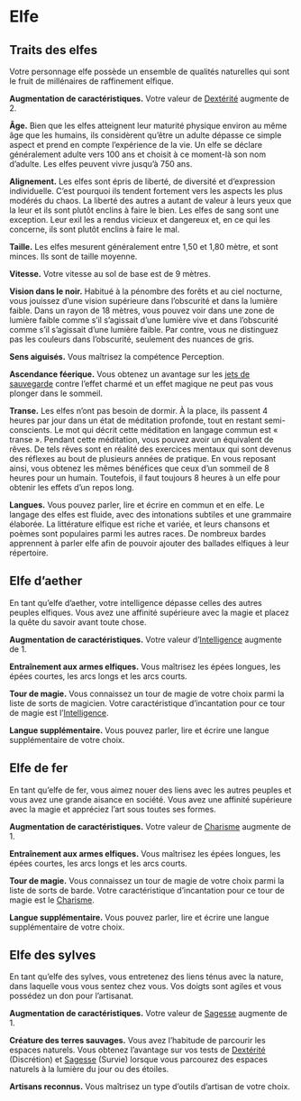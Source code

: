 
[][Generic]

# Elfe

## Traits des elfes

Votre personnage elfe possède un ensemble de qualités naturelles qui sont le fruit de millénaires de raffinement elfique.

**Augmentation de caractéristiques.** Votre valeur de [Dextérité] augmente de 2.

**Âge.** Bien que les elfes atteignent leur maturité physique environ au même âge que les humains, ils considèrent qu’être un adulte dépasse ce simple aspect et prend en compte l’expérience de la vie. Un elfe se déclare généralement adulte vers 100 ans et choisit à ce moment-là son nom d’adulte. Les elfes peuvent vivre jusqu’à 750 ans.

**Alignement.** Les elfes sont épris de liberté, de diversité et d’expression individuelle. C’est pourquoi ils tendent fortement vers les aspects les plus modérés du chaos. La liberté des autres a autant de valeur à leurs yeux que la leur et ils sont plutôt enclins à faire le bien. Les elfes de sang sont une exception. Leur exil les a rendus vicieux et dangereux et, en ce qui les concerne, ils sont plutôt enclins à faire le mal.

**Taille.** Les elfes mesurent généralement entre 1,50 et 1,80 mètre, et sont minces. Ils sont de taille moyenne.

**Vitesse.** Votre vitesse au sol de base est de 9 mètres.

**Vision dans le noir.** Habitué à la pénombre des forêts et au ciel nocturne, vous jouissez d’une vision supérieure dans l’obscurité et dans la lumière faible. Dans un rayon de 18 mètres, vous pouvez voir dans une zone de lumière faible comme s’il s’agissait d’une lumière vive et dans l’obscurité comme s’il s’agissait d’une lumière faible. Par contre, vous ne distinguez pas les couleurs dans l’obscurité, seulement des nuances de gris. 

**Sens aiguisés.** Vous maîtrisez la compétence Perception.

**Ascendance féerique.** Vous obtenez un avantage sur les [jets de sauvegarde] contre l’effet charmé et un effet magique ne peut pas vous plonger dans le sommeil.

**Transe.** Les elfes n’ont pas besoin de dormir. À la place, ils passent 4 heures par jour dans un état de méditation profonde, tout en restant semi-conscients. Le mot qui décrit cette méditation en langage commun est « transe ». Pendant cette méditation, vous pouvez avoir un équivalent de rêves. De tels rêves sont en réalité des exercices mentaux qui sont devenus des réflexes au bout de plusieurs années de pratique. En vous reposant ainsi, vous obtenez les mêmes bénéfices que ceux d’un sommeil de 8 heures pour un humain. Toutefois, il faut toujours 8 heures à un elfe pour obtenir les effets d’un repos long.

**Langues.** Vous pouvez parler, lire et écrire en commun et en elfe. Le langage des elfes est fluide, avec des intonations subtiles et une grammaire élaborée. La littérature elfique est riche et variée, et leurs chansons et poèmes sont populaires parmi les autres races. De nombreux bardes apprennent à parler elfe afin de pouvoir ajouter des ballades elfiques à leur répertoire.

## Elfe d’aether

En tant qu’elfe d’aether, votre intelligence dépasse celles des autres peuples elfiques. Vous avez une affinité supérieure avec la magie et placez la quête du savoir avant toute chose.

**Augmentation de caractéristiques.** Votre valeur d’[Intelligence] augmente de 1.

**Entraînement aux armes elfiques.** Vous maîtrisez les épées longues, les épées courtes, les arcs longs et les arcs courts.

**Tour de magie.** Vous connaissez un tour de magie de votre choix parmi la liste de sorts de magicien. Votre caractéristique d’incantation pour ce tour de magie est l’[Intelligence].

**Langue supplémentaire.** Vous pouvez parler, lire et écrire une langue supplémentaire de votre choix.

## Elfe de fer

En tant qu’elfe de fer, vous aimez nouer des liens avec les autres peuples et vous avez une grande aisance en société. Vous avez une affinité supérieure avec la magie et appréciez l’art sous toutes ses formes.

**Augmentation de caractéristiques.** Votre valeur de [Charisme] augmente de 1.

**Entraînement aux armes elfiques.** Vous maîtrisez les épées longues, les épées courtes, les arcs longs et les arcs courts.

**Tour de magie.** Vous connaissez un tour de magie de votre choix parmi la liste de sorts de barde. Votre caractéristique d’incantation pour ce tour de magie est le [Charisme].

**Langue supplémentaire.** Vous pouvez parler, lire et écrire une langue supplémentaire de votre choix.

## Elfe des sylves

En tant qu’elfe des sylves, vous entretenez des liens ténus avec la nature, dans laquelle vous vous sentez chez vous. Vos doigts sont agiles et vous possédez un don pour l’artisanat.

**Augmentation de caractéristiques.** Votre valeur de [Sagesse] augmente de 1.

**Créature des terres sauvages.** Vous avez l’habitude de parcourir les espaces naturels. Vous obtenez l’avantage sur vos tests de [Dextérité] (Discrétion) et [Sagesse] (Survie) lorsque vous parcourez des espaces naturels à la lumière du jour ou des étoiles.

**Artisans reconnus.** Vous maîtrisez un type d’outils d’artisan de votre choix.

[Force]: abilities_hd.md#force
[Dextérité]: abilities_hd.md#dextérité
[Constitution]: abilities_hd.md#constitution
[Intelligence]: abilities_hd.md#intelligence
[Sagesse]: abilities_hd.md#sagesse
[Charisme]: abilities_hd.md#charisme
[jet de sauvegarde]: abilities_hd.md#jets-de-sauvegarde
[jets de sauvegarde]: abilities_hd.md#jets-de-sauvegarde

[Generic]: #
